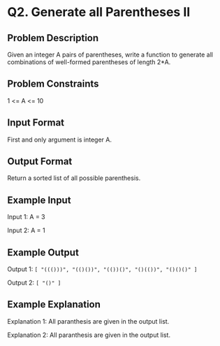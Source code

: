 # Q2. Generate all Parentheses II
## Problem Description
Given an integer A pairs of parentheses, write a function to generate all combinations of well-formed parentheses of length 2*A.

## Problem Constraints
1 <= A <= 10

## Input Format
First and only argument is integer A.

## Output Format
Return a sorted list of all possible parenthesis.

## Example Input
Input 1:
A = 3

Input 2:
A = 1

## Example Output
Output 1:
`[ "((()))", "(()())", "(())()", "()(())", "()()()" ]`

Output 2:
`[ "()" ]`

## Example Explanation
Explanation 1:
 All paranthesis are given in the output list.

Explanation 2:
 All paranthesis are given in the output list.
